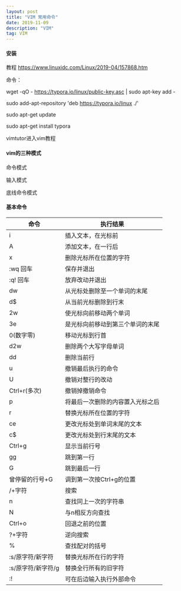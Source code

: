 ```yaml
---
layout: post
title: "VIM 常用命令"
date: 2019-11-09
description: "VIM"
tag: VIM
---
```


#### 安装
教程 https://www.linuxidc.com/Linux/2019-04/157868.htm

命令：

wget -qO - https://typora.io/linux/public-key.asc \| sudo apt-key add -

sudo add-apt-repository 'deb https://typora.io/linux ./'

sudo apt-get update

sudo apt-get install typora



vimtutor进入vim教程

#### vim的三种模式

命令模式

输入模式

底线命令模式



#### 基本命令

命令|执行结果
------|------
i|插入文本，在光标前 
A|添加文本，在一行后
x|删除光标所在位置的字符
:wq 回车|保存并退出
:q! 回车|放弃改动并退出
dw|从光标处删除至一个单词的末尾
d$|从当前光标删除到行末
2w|使光标向前移动两个单词
3e|是光标向前移动到第三个单词的末尾
0(数字零)|移动光标到行首
d2w|删除两个大写字母单词
dd|删除当前行
u|撤销最后执行的命令
U|撤销对整行的改动
Ctrl+r(多次)|撤销掉撤销命令
p|将最后一次删除的内容置入光标之后
r|替换光标所在位置的字符
ce|更改光标处到单词末尾的文本
c$|更改光标处到行末尾的文本
Ctrl+g|显示当前行号
gg|跳到第一行
G|跳到最后一行
曾停留的行号+G|调到第一次按Ctrl+g的位置
/+字符|搜索
n|查找同上一次的字符串
N|与n相反方向查找
Ctrl+o|回退之前的位置
?+字符|逆向搜索
%|查找配对的括号
:s/原字符/新字符|替换光标所在行的字符
:s/原字符/新字符/g|替换全行所有的旧字符
:!|可在后边输入执行外部命令





